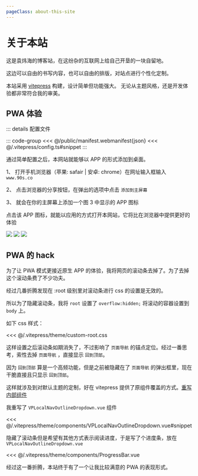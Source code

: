 ```yaml
---
pageClass: about-this-site
---
```


# 关于本站

这是袁炜海的博客站，在这纷杂的互联网上给自己开垦的一块自留地。

这边可以自由的书写内容，也可以自由的排版，对站点进行个性化定制。

本站采用 [vitepress](https://vitepress.dev/zh/) 构建，设计简单但功能强大。 无论从主题风格，还是开发体验都非常符合我的审美。

## PWA 体验

::: details 配置文件

::: code-group
<<< @/public/manifest.webmanifest{json}
<<< @/.vitepress/config.ts#snippet
:::

通过简单配置之后，本网站就能够以 APP 的形式添加到桌面。

1、 打开手机浏览器（苹果: safair | 安卓: chrome）在网址输入框输入 `www.90s.co`

2、 点击浏览器的分享按钮，在弹出的选项中点击 `添加到主屏幕`

3、 就会在你的主屏幕上添加一个图 3 中显示的 APP 图标

点击该 APP 图标，就能以应用的方式打开本网站，它将比在浏览器中提供更好的体验

<div class="pictures">
    <img src="./assets/1.jpeg" />
    <img src="./assets/2.jpeg" />
    <img src="./assets/3.jpeg" />
</div>

<style>
    .about-this-site .content {
        & .pictures {
            display: flex;
            width: 100%;
            overflow-x: auto;
            & img {
                width: 200px;
            }
        }
    }

</style>

## PWA 的 hack

为了让 PWA 模式更接近原生 APP 的体验，我将网页的滚动条去掉了。为了去掉这个滚动条费了不少功夫。

经过几番折腾发现在 :root 级别里对滚动条进行 css 的设置是无效的。

所以为了隐藏滚动条，我将 `root` 设置了 `overflow:hidden;` 将滚动的容器设置到 `body` 上。

如下 css 样式：

<<< @/.vitepress/theme/custom-root.css

这样设置之后滚动条如期消失了，不过影响了 `页面导航` 的锚点定位。经过一番思考，索性去掉 `页面导航` ，直接显示 `回到顶部`。

因为 `回到顶部` 算是一个高频功能，但是之前被隐藏在了 `页面导航` 的弹出框里，现在干脆直接且只显示 `回到顶部`。

这样就涉及到对默认主题的定制，好在 vitepress 提供了原组件覆盖的方式。[重写内部组件](https://vitepress.dev/zh/guide/extending-default-theme#overriding-internal-components)

我重写了 `VPLocalNavOutlineDropdown.vue` 组件

<<< @/.vitepress/theme/components/VPLocalNavOutlineDropdown.vue#snippet

隐藏了滚动条但是希望有其他方式表示阅读进度，于是写了个进度条，放在 `VPLocalNavOutlineDropdown.vue`

<<< @/.vitepress/theme/components/ProgressBar.vue

经过这一番折腾，本站终于有了一个让我比较满意的 PWA 的表现形式。
